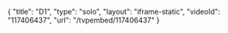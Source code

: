 {
    "title": "D1",
    "type": "solo",
    "layout": "iframe-static",
    "videoId": "117406437",
    "url": "\/tvpembed\/117406437"
}